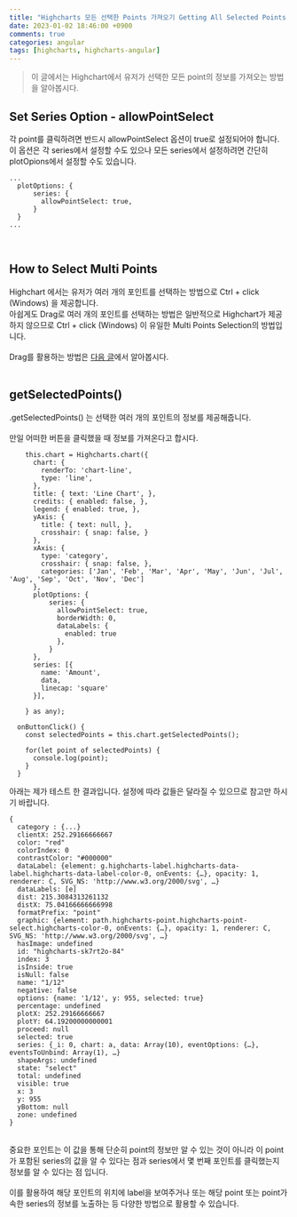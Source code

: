 ```yaml
---
title: "Highcharts 모든 선택한 Points 가져오기 Getting All Selected Points by .getSelectedPoints()"
date: 2023-01-02 18:46:00 +0900
comments: true
categories: angular
tags: [highcharts, highcharts-angular]
---
```


> 이 글에서는 Highchart에서 유저가 선택한 모든 point의 정보를 가져오는 방법을 알아봅시다.



## Set Series Option - allowPointSelect
각 point를 클릭하려면 반드시 allowPointSelect 옵션이 true로 설정되어야 합니다.<br/>
이 옵션은 각 series에서 설정할 수도 있으나 모든 series에서 설정하려면 간단히 plotOpions에서 설정할 수도 있습니다.<br/>

```tsx
...
  plotOptions: {
      series: {
        allowPointSelect: true,
      }
  }
...
```
<br/>

## How to Select Multi Points
Highchart 에서는 유저가 여러 개의 포인트를 선택하는 방법으로 Ctrl + click (Windows) 을 제공합니다.<br/>
아쉽게도 Drag로 여러 개의 포인트를 선택하는 방법은 일반적으로 Highchart가 제공하지 않으므로 Ctrl + click (Windows) 이 유일한 Multi Points Selection의 방법입니다.<br/>
<br/>
Drag를 활용하는 방법은 [다음 글](https://ksrae.github.io/angular/highcharts-select-by-draging)에서 알아봅시다.<br/>
<br/>

## getSelectedPoints()
.getSelectedPoints() 는 선택한 여러 개의 포인트의 정보를 제공해줍니다.<br/>
<br/>
만일 어떠한 버튼을 클릭했을 때 정보를 가져온다고 합시다.<br/>

```tsx
    this.chart = Highcharts.chart({
      chart: {
        renderTo: 'chart-line',
        type: 'line',
      },
      title: { text: 'Line Chart', },
      credits: { enabled: false, },
      legend: { enabled: true, },
      yAxis: {
        title: { text: null, },
        crosshair: { snap: false, }
      },
      xAxis: {
        type: 'category',
        crosshair: { snap: false, },
        categories: ['Jan', 'Feb', 'Mar', 'Apr', 'May', 'Jun', 'Jul', 'Aug', 'Sep', 'Oct', 'Nov', 'Dec']
      },
      plotOptions: {
          series: {
            allowPointSelect: true,
            borderWidth: 0,
            dataLabels: {
              enabled: true
            },
          }
      },
      series: [{
        name: 'Amount',
        data,
        linecap: 'square'
      }],

    } as any);

  onButtonClick() {
    const selectedPoints = this.chart.getSelectedPoints();

    for(let point of selectedPoints) {
      console.log(point);
    }
  }
```

아래는 제가 테스트 한 결과입니다. 설정에 따라 값들은 달라질 수 있으므로 참고만 하시기 바랍니다.<br/>

```
{
  category : {...}
  clientX: 252.29166666667
  color: "red"
  colorIndex: 0
  contrastColor: "#000000"
  dataLabel: {element: g.highcharts-label.highcharts-data-label.highcharts-data-label-color-0, onEvents: {…}, opacity: 1, renderer: C, SVG_NS: 'http://www.w3.org/2000/svg', …}
  dataLabels: [e]
  dist: 215.3084313261132
  distX: 75.04166666666998
  formatPrefix: "point"
  graphic: {element: path.highcharts-point.highcharts-point-select.highcharts-color-0, onEvents: {…}, opacity: 1, renderer: C, SVG_NS: 'http://www.w3.org/2000/svg', …}
  hasImage: undefined
  id: "highcharts-sk7rt2o-84"
  index: 3
  isInside: true
  isNull: false
  name: "1/12"
  negative: false
  options: {name: '1/12', y: 955, selected: true}
  percentage: undefined
  plotX: 252.29166666667
  plotY: 64.19200000000001
  proceed: null
  selected: true
  series: {_i: 0, chart: a, data: Array(10), eventOptions: {…}, eventsToUnbind: Array(1), …}
  shapeArgs: undefined
  state: "select"
  total: undefined
  visible: true
  x: 3
  y: 955
  yBottom: null
  zone: undefined
}
```
<br/>
중요한 포인트는 이 값을 통해 단순히 point의 정보만 알 수 있는 것이 아니라 이 point가 포함된 series의 값을 알 수 있다는 점과
series에서 몇 번째 포인트를 클릭했는지 정보를 알 수 있다는 점 입니다.<br/>
<br/>
이를 활용하여 해당 포인트의 위치에 label을 보여주거나 또는 해당 point 또는 point가 속한 series의 정보를 노출하는 등 다양한 방법으로 활용할 수 있습니다.<br/>
<br/>
